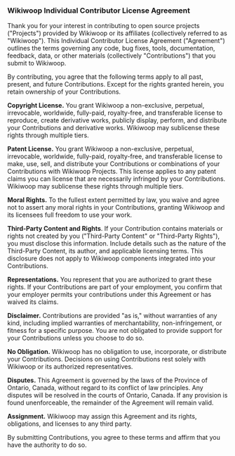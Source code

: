 ### Wikiwoop Individual Contributor License Agreement 

Thank you for your interest in contributing to open source projects ("Projects") provided by Wikiwoop or its affiliates (collectively referred to as "Wikiwoop"). This Individual Contributor License Agreement ("Agreement") outlines the terms governing any code, bug fixes, tools, documentation, feedback, data, or other materials (collectively "Contributions") that you submit to Wikiwoop.

By contributing, you agree that the following terms apply to all past, present, and future Contributions. Except for the rights granted herein, you retain ownership of your Contributions.

**Copyright License.** You grant Wikiwoop a non-exclusive, perpetual, irrevocable, worldwide, fully-paid, royalty-free, and transferable license to reproduce, create derivative works, publicly display, perform, and distribute your Contributions and derivative works. Wikiwoop may sublicense these rights through multiple tiers.

**Patent License.** You grant Wikiwoop a non-exclusive, perpetual, irrevocable, worldwide, fully-paid, royalty-free, and transferable license to make, use, sell, and distribute your Contributions or combinations of your Contributions with Wikiwoop Projects. This license applies to any patent claims you can license that are necessarily infringed by your Contributions. Wikiwoop may sublicense these rights through multiple tiers.

**Moral Rights.** To the fullest extent permitted by law, you waive and agree not to assert any moral rights in your Contributions, granting Wikiwoop and its licensees full freedom to use your work.

**Third-Party Content and Rights**. If your Contribution contains materials or rights not created by you ("Third-Party Content" or "Third-Party Rights"), you must disclose this information. Include details such as the nature of the Third-Party Content, its author, and applicable licensing terms. This disclosure does not apply to Wikiwoop components integrated into your Contributions.

**Representations.** You represent that you are authorized to grant these rights. If your Contributions are part of your employment, you confirm that your employer permits your contributions under this Agreement or has waived its claims.

**Disclaimer.** Contributions are provided "as is," without warranties of any kind, including implied warranties of merchantability, non-infringement, or fitness for a specific purpose. You are not obligated to provide support for your Contributions unless you choose to do so.

**No Obligation.** Wikiwoop has no obligation to use, incorporate, or distribute your Contributions. Decisions on using Contributions rest solely with Wikiwoop or its authorized representatives.

**Disputes.** This Agreement is governed by the laws of the Province of Ontario, Canada, without regard to its conflict of law principles. Any disputes will be resolved in the courts of Ontario, Canada. If any provision is found unenforceable, the remainder of the Agreement will remain valid.

**Assignment.** Wikiwoop may assign this Agreement and its rights, obligations, and licenses to any third party.

By submitting Contributions, you agree to these terms and affirm that you have the authority to do so.
